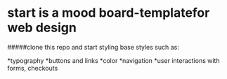 # start is a mood board-templatefor web design

#####clone this repo and start styling base styles such as:

*typography
*buttons and links
*color
*navigation
*user interactions with forms, checkouts
